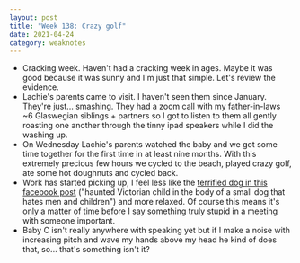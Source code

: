 ```yaml
---
layout: post
title: "Week 138: Crazy golf"
date: 2021-04-24
category: weaknotes
---
```

* Cracking week. Haven't had a cracking week in ages. Maybe it was good because it was sunny and I'm just that simple. Let's review the evidence.
* Lachie's parents came to visit. I haven't seen them since January. They're just... smashing. They had a zoom call with my father-in-laws ~6 Glaswegian siblings + partners so I got to listen to them all gently roasting one another through the tinny ipad speakers while I did the washing up.
* On Wednesday Lachie's parents watched the baby and we got some time together for the first time in at least nine months. With this extremely precious few hours we cycled to the beach, played crazy golf, ate some hot doughnuts and cycled back.
* Work has started picking up, I feel less like the [terrified dog in this facebook post](https://www.facebook.com/tyfanee.fortuna/posts/10219752628710467) ("haunted Victorian child in the body of a small dog that hates men and children") and more relaxed. Of course this means it's only a matter of time before I say something truly stupid in a meeting with someone important.
* Baby C isn't really anywhere with speaking yet but if I make a noise with increasing pitch and wave my hands above my head he kind of does that, so... that's something isn't it?
